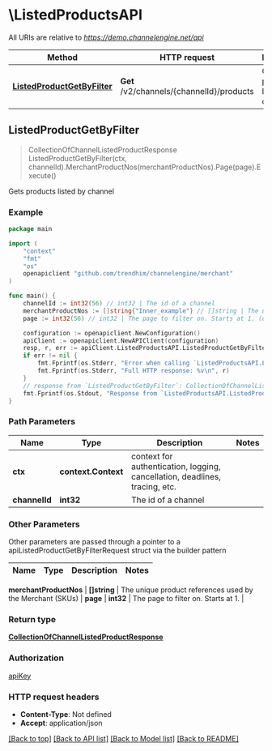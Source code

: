 # \ListedProductsAPI

All URIs are relative to *https://demo.channelengine.net/api*

Method | HTTP request | Description
------------- | ------------- | -------------
[**ListedProductGetByFilter**](ListedProductsAPI.md#ListedProductGetByFilter) | **Get** /v2/channels/{channelId}/products | Gets products listed by channel



## ListedProductGetByFilter

> CollectionOfChannelListedProductResponse ListedProductGetByFilter(ctx, channelId).MerchantProductNos(merchantProductNos).Page(page).Execute()

Gets products listed by channel



### Example

```go
package main

import (
    "context"
    "fmt"
    "os"
    openapiclient "github.com/trendhim/channelengine/merchant"
)

func main() {
    channelId := int32(56) // int32 | The id of a channel
    merchantProductNos := []string{"Inner_example"} // []string | The unique product references used by the Merchant (SKUs) (optional)
    page := int32(56) // int32 | The page to filter on. Starts at 1. (optional)

    configuration := openapiclient.NewConfiguration()
    apiClient := openapiclient.NewAPIClient(configuration)
    resp, r, err := apiClient.ListedProductsAPI.ListedProductGetByFilter(context.Background(), channelId).MerchantProductNos(merchantProductNos).Page(page).Execute()
    if err != nil {
        fmt.Fprintf(os.Stderr, "Error when calling `ListedProductsAPI.ListedProductGetByFilter``: %v\n", err)
        fmt.Fprintf(os.Stderr, "Full HTTP response: %v\n", r)
    }
    // response from `ListedProductGetByFilter`: CollectionOfChannelListedProductResponse
    fmt.Fprintf(os.Stdout, "Response from `ListedProductsAPI.ListedProductGetByFilter`: %v\n", resp)
}
```

### Path Parameters


Name | Type | Description  | Notes
------------- | ------------- | ------------- | -------------
**ctx** | **context.Context** | context for authentication, logging, cancellation, deadlines, tracing, etc.
**channelId** | **int32** | The id of a channel | 

### Other Parameters

Other parameters are passed through a pointer to a apiListedProductGetByFilterRequest struct via the builder pattern


Name | Type | Description  | Notes
------------- | ------------- | ------------- | -------------

 **merchantProductNos** | **[]string** | The unique product references used by the Merchant (SKUs) | 
 **page** | **int32** | The page to filter on. Starts at 1. | 

### Return type

[**CollectionOfChannelListedProductResponse**](CollectionOfChannelListedProductResponse.md)

### Authorization

[apiKey](../README.md#apiKey)

### HTTP request headers

- **Content-Type**: Not defined
- **Accept**: application/json

[[Back to top]](#) [[Back to API list]](../README.md#documentation-for-api-endpoints)
[[Back to Model list]](../README.md#documentation-for-models)
[[Back to README]](../README.md)

